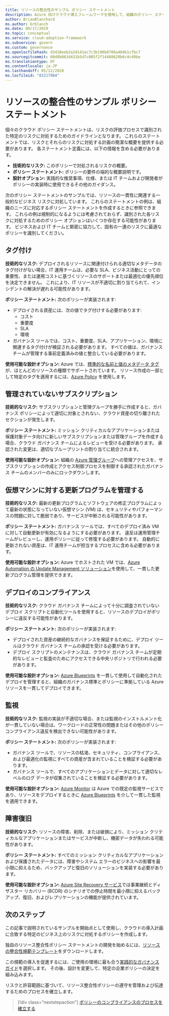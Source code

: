 ```yaml
---
title: リソースの整合性のサンプル ポリシー ステートメント
description: Azure 向けクラウド導入フレームワークを使用して、組織のポリシー ステートメントのドラフト作成に役立つリソース整合性のサンプル ポリシー ステートメントを取得します。
author: BrianBlanchard
ms.author: brblanch
ms.date: 09/17/2019
ms.topic: conceptual
ms.service: cloud-adoption-framework
ms.subservice: govern
ms.custom: governance
ms.openlocfilehash: d3418eeb2a2d141ac7c3b190b8706a404b1cfbc7
ms.sourcegitcommit: 60d8b863d431b5d7c005f2f14488620b6c4c49be
ms.translationtype: HT
ms.contentlocale: ja-JP
ms.lasthandoff: 05/12/2020
ms.locfileid: "83217984"
---
```

# <a name="resource-consistency-sample-policy-statements"></a>リソースの整合性のサンプル ポリシー ステートメント

個々のクラウド ポリシー ステートメントは、リスクの評価プロセスで識別された特定のリスクに対処するためのガイドラインとなります。 これらのステートメントでは、リスクとそれらのリスクに対処する計画の簡潔な概要を提供する必要があります。 各ステートメント定義には、以下の情報を含める必要があります。

- **技術的なリスク:** このポリシーで対処されるリスクの概要。
- **ポリシー ステートメント:** ポリシーの要件の端的な概要説明です。
- **設計オプション:** 実践的な推奨事項、仕様、または IT チームおよび開発者がポリシーの実装時に使用できるその他のガイダンス。

次のポリシー ステートメントのサンプルでは、リソースの一貫性に関連する一般的なビジネス リスクに対処しています。 これらのステートメントの例は、組織のニーズに対応するポリシー ステートメントを作成するときに参照できます。 これらの例は規制的になるようには考慮されておらず、識別された各リスクに対処するためのポリシー オプションはいくつか存在する可能性があります。 ビジネスおよび IT チームと緊密に協力して、固有の一連のリスクに最適なポリシーを識別してください。

## <a name="tagging"></a>タグ付け

**技術的なリスク:** デプロイされるリソースに関連付けられる適切なメタデータのタグ付けがない場合、IT 運用チームは、必要な SLA、ビジネス活動にとっての重要性、または運用コストに基づくリソースのサポートまたは最適化の優先順位を決定できません。 これにより、IT リソースが不適切に割り当てられて、インシデントの解決が遅れる可能性があります。

**ポリシー ステートメント:** 次のポリシーが実装されます:

- デプロイされる資産には、次の値でタグ付けする必要があります:
  - コスト
  - 重要度
  - SLA
  - 環境
- ガバナンス ツールでは、コスト、重要度、SLA、アプリケーション、環境に関連するタグ付けが検証される必要があります。 すべての値は、ガバナンス チームが管理する事前定義済みの値と整合している必要があります。

**使用可能な設計オプション:** Azure では、[標準的な名前と値のメタデータ タグ](https://docs.microsoft.com/azure/azure-resource-manager/management/tag-resources)が、ほとんどのリソースの種類でサポートされています。 リソース作成の一部として特定のタグを適用するには、[Azure Policy](https://docs.microsoft.com/azure/governance/policy/overview) を使用します。

## <a name="ungoverned-subscriptions"></a>管理されていないサブスクリプション

**技術的なリスク:** サブスクリプションと管理グループを勝手に作成すると、ガバナンス ポリシーによって適切に対象とされない、クラウド資産の切り離されたセクションが発生します。

**ポリシー ステートメント:** ミッション クリティカルなアプリケーションまたは保護対象データ向けに新しいサブスクリプションまたは管理グループを作成する場合、クラウド ガバナンス チームによるレビューを受ける必要があります。 承認された変更は、適切なブループリントの割り当てに統合されます。

**使用可能な設計オプション:** 組織の [Azure 管理グループ](https://docs.microsoft.com/azure/governance/management-groups)への管理アクセスを、サブスクリプションの作成とアクセス制御プロセスを制御する承認されたガバナンス チームのメンバーのみにロックダウンします。

## <a name="manage-updates-to-virtual-machines"></a>仮想マシンに対する更新プログラムを管理する

**技術的なリスク:** 最新の更新プログラムとソフトウェアの修正プログラムによって最新の状態になっていない仮想マシン (VM) は、セキュリティやパフォーマンスの問題に対して脆弱であり、サービスが中断される可能性があります。

**ポリシー ステートメント:** ガバナンス ツールでは、すべてのデプロイ済み VM に対して自動更新が有効になるようにする必要があります。 違反は運用管理チームがレビューし、運用ポリシーに従って修復する必要があります。 自動的に更新されない資産は、IT 運用チームが担当するプロセスに含める必要があります。

**使用可能な設計オプション:** Azure でホストされた VM では、[Azure Automation の Update Management ソリューション](https://docs.microsoft.com/azure/automation/automation-update-management)を使用して、一貫した更新プログラム管理を提供できます。

## <a name="deployment-compliance"></a>デプロイのコンプライアンス

**技術的なリスク:** クラウド ガバナンス チームによって十分に調査されていないデプロイ スクリプトと自動化ツールを使用すると、リソースのデプロイがポリシーに違反する可能性があります。

**ポリシー ステートメント:** 次のポリシーが実装されます:

- デプロイされた資産の継続的なガバナンスを保証するために、デプロイ ツールはクラウド ガバナンス チームの承認を受ける必要があります。
- デプロイ スクリプトのメンテナンスは、クラウド ガバナンス チームが定期的なレビューと監査のためにアクセスできる中央リポジトリで行われる必要があります。

**使用可能な設計オプション:** [Azure Blueprints](https://docs.microsoft.com/azure/governance/blueprints) を一貫して使用して自動化されたデプロイを管理すると、組織のガバナンス標準とポリシーに準拠している Azure リソースを一貫してデプロイできます。

## <a name="monitoring"></a>監視

**技術的なリスク:** 監視の実装が不適切な場合、または監視のインストルメント化が一貫していない場合は、ワークロードの正常性の問題またはその他のポリシー コンプライアンス違反を検出できない可能性があります。

**ポリシー ステートメント:** 次のポリシーが実装されます:

- ガバナンス ツールで、リソースの枯渇、セキュリティ、コンプライアンス、および最適化の監視にすべての資産が含まれていることを検証する必要があります。
- ガバナンス ツールで、すべてのアプリケーションとデータに対して適切なレベルのログ データが収集されていることを検証する必要があります。

**使用可能な設計オプション:** [Azure Monitor](https://docs.microsoft.com/azure/azure-monitor/overview) は Azure での既定の監視サービスであり、リソースをデプロイするときに [Azure Blueprints](https://docs.microsoft.com/azure/governance/blueprints) を介して一貫した監視を適用できます。

## <a name="disaster-recovery"></a>障害復旧

**技術的なリスク:** リソースの障害、削除、または破損により、ミッション クリティカルなアプリケーションまたはサービスが中断し、機密データが失われる可能性があります。

**ポリシー ステートメント:** すべてのミッション クリティカルなアプリケーションおよび保護されたデータには、障害やシステム エラーのビジネスへの影響を最小限に抑えるため、バックアップと復旧のソリューションを実装する必要があります。

**使用可能な設計オプション:** [Azure Site Recovery サービス](https://docs.microsoft.com/azure/site-recovery/site-recovery-overview)では事業継続とディザスター リカバリー (BCDR) のシナリオでの停止時間を最小限に抑えるバックアップ、復旧、およびレプリケーションの機能が提供されています。

## <a name="next-steps"></a>次のステップ

この記事で説明されているサンプルを開始点として使用し、クラウドの導入計画に合致する特定のビジネス上のリスクに対処するポリシーを作成します。

独自のリソース整合性ポリシー ステートメントの開発を始めるには、[リソースの整合性規範テンプレート](./template.md)をダウンロードします。

この規範の導入を促進するには、ご使用の環境に最も合う[実践的なガバナンス ガイド](../guides/index.md)を選択します。 その後、設計を変更して、特定の企業ポリシーの決定を組み込みます。

リスクと許容範囲に基づいて、リソース整合性ポリシーの遵守を管理および伝達するためのプロセスを確立します。

> [!div class="nextstepaction"]
> [ポリシーのコンプライアンスのプロセスを確立する](./compliance-processes.md)
